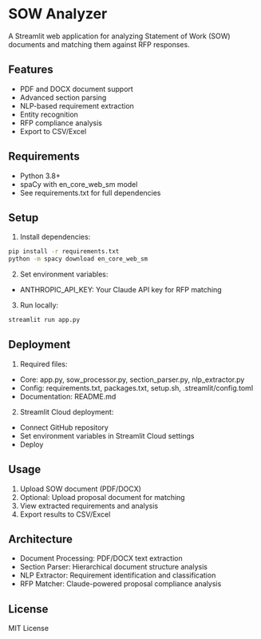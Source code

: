 # SOW Analyzer

A Streamlit web application for analyzing Statement of Work (SOW) documents and matching them against RFP responses.

## Features

- PDF and DOCX document support
- Advanced section parsing
- NLP-based requirement extraction
- Entity recognition
- RFP compliance analysis
- Export to CSV/Excel

## Requirements

- Python 3.8+
- spaCy with en_core_web_sm model
- See requirements.txt for full dependencies

## Setup

1. Install dependencies:
```bash
pip install -r requirements.txt
python -m spacy download en_core_web_sm
```

2. Set environment variables:
- ANTHROPIC_API_KEY: Your Claude API key for RFP matching

3. Run locally:
```bash
streamlit run app.py
```

## Deployment

1. Required files:
- Core: app.py, sow_processor.py, section_parser.py, nlp_extractor.py
- Config: requirements.txt, packages.txt, setup.sh, .streamlit/config.toml
- Documentation: README.md

2. Streamlit Cloud deployment:
- Connect GitHub repository
- Set environment variables in Streamlit Cloud settings
- Deploy

## Usage

1. Upload SOW document (PDF/DOCX)
2. Optional: Upload proposal document for matching
3. View extracted requirements and analysis
4. Export results to CSV/Excel

## Architecture

- Document Processing: PDF/DOCX text extraction
- Section Parser: Hierarchical document structure analysis
- NLP Extractor: Requirement identification and classification
- RFP Matcher: Claude-powered proposal compliance analysis

## License

MIT License
